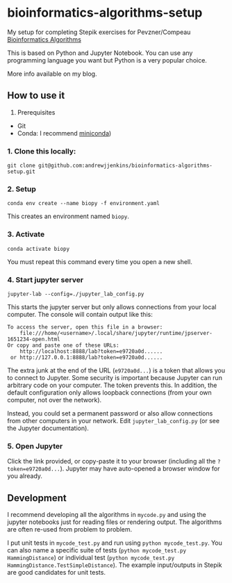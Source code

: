 # bioinformatics-algorithms-setup

My setup for completing Stepik exercises for Pevzner/Compeau [Bioinformatics
Algorithms](https://www.bioinformaticsalgorithms.org/)

This is based on Python and Jupyter Notebook.  You can use any programming
language you want but Python is a very popular choice.

More info available on my blog.

## How to use it

1. Prerequisites

- Git
- Conda: I recommend [miniconda](https://conda.io/projects/conda/en/latest/user-guide/install/index.html))

### 1. Clone this locally:

```
git clone git@github.com:andrewjjenkins/bioinformatics-algorithms-setup.git
```

### 2. Setup 

```
conda env create --name biopy -f environment.yaml
```

This creates an environment named `biopy`. 

### 3. Activate

```
conda activate biopy
```

You must repeat this command every time you open a new shell.

### 4. Start jupyter server

```
jupyter-lab --config=./jupyter_lab_config.py
```

This starts the jupyter server but only allows connections from your local
computer.  The console will contain output like this:

```
To access the server, open this file in a browser:
    file:///home/<username>/.local/share/jupyter/runtime/jpserver-1651234-open.html
Or copy and paste one of these URLs:
    http://localhost:8888/lab?token=e9720a0d......
 or http://127.0.0.1:8888/lab?token=e9720a0d......
```

The extra junk at the end of the URL (`e9720a0d...`) is a token that allows you
to connect to Jupyter.  Some security is important because Jupyter can run
arbitrary code on your computer.  The token prevents this.  In addition, the
default configuration only allows loopback connections (from your own computer,
not over the network).

Instead, you could set a permanent password or also allow connections from
other computers in your network.  Edit `jupyter_lab_config.py` (or see the
Jupyter documentation).

### 5. Open Jupyter

Click the link provided, or copy-paste it to your browser (including all the
`?token=e9720a0d...`).  Jupyter may have auto-opened a browser window for you
already.


## Development

I recommend developing all the algorithms in `mycode.py` and using the jupyter
notebooks just for reading files or rendering output.  The algorithms are often
re-used from problem to problem.

I put unit tests in `mycode_test.py` and run using `python mycode_test.py`.
You can also name a specific suite of tests (`python mycode_test.py
HammingDistance`) or individual test (`python mycode_test.py
HammingDistance.TestSimpleDistance`).  The example input/outputs in Stepik are
good candidates for unit tests.



